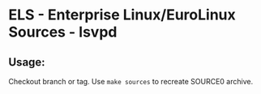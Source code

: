 # ELS - Enterprise Linux/EuroLinux Sources - lsvpd
 
## Usage:
  Checkout branch or tag. Use `make sources` to recreate  SOURCE0 archive.
